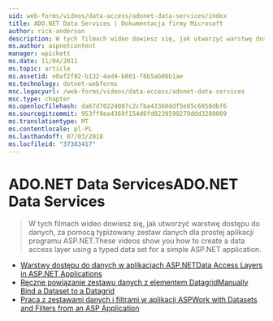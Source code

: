 ```yaml
---
uid: web-forms/videos/data-access/adonet-data-services/index
title: ADO.NET Data Services | Dokumentacja firmy Microsoft
author: rick-anderson
description: W tych filmach wideo dowiesz się, jak utworzyć warstwę dostępu do danych, za pomocą typizowany zestaw danych dla prostej aplikacji programu ASP.NET.
ms.author: aspnetcontent
manager: wpickett
ms.date: 11/04/2011
ms.topic: article
ms.assetid: e0af2f02-b132-4ad4-b881-f6b5ab86b1ae
ms.technology: dotnet-webforms
msc.legacyurl: /web-forms/videos/data-access/adonet-data-services
msc.type: chapter
ms.openlocfilehash: da67d70224087c2cfba43360ddf5e85c6858dbf6
ms.sourcegitcommit: 953ff9ea4369f154d6fd0239599279ddd3280009
ms.translationtype: MT
ms.contentlocale: pl-PL
ms.lasthandoff: 07/03/2018
ms.locfileid: "37383417"
---
```

<a name="adonet-data-services"></a><span data-ttu-id="c17fa-103">ADO.NET Data Services</span><span class="sxs-lookup"><span data-stu-id="c17fa-103">ADO.NET Data Services</span></span>
====================
> <span data-ttu-id="c17fa-104">W tych filmach wideo dowiesz się, jak utworzyć warstwę dostępu do danych, za pomocą typizowany zestaw danych dla prostej aplikacji programu ASP.NET.</span><span class="sxs-lookup"><span data-stu-id="c17fa-104">These videos show you how to create a data access layer using a typed data set for a simple ASP.NET application.</span></span>


- [<span data-ttu-id="c17fa-105">Warstwy dostępu do danych w aplikacjach ASP.NET</span><span class="sxs-lookup"><span data-stu-id="c17fa-105">Data Access Layers in ASP.NET Applications</span></span>](data-access-layers-in-aspnet-applications.md)
- [<span data-ttu-id="c17fa-106">Ręczne powiązanie zestawu danych z elementem Datagrid</span><span class="sxs-lookup"><span data-stu-id="c17fa-106">Manually Bind a Dataset to a Datagrid</span></span>](how-to-manually-bind-a-dataset-to-a-datagrid.md)
- [<span data-ttu-id="c17fa-107">Praca z zestawami danych i filtrami w aplikacji ASP</span><span class="sxs-lookup"><span data-stu-id="c17fa-107">Work with Datasets and Filters from an ASP Application</span></span>](how-to-work-with-datasets-and-filters-from-an-asp-application.md)
